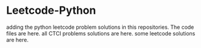 # Leetcode-Python
adding the python leetcode problem solutions in this repositories. 
The code files are here.
all CTCI problems solutions are here.
some leetcode solutions are here.























































































































































































































































































































































































































































































































































































































































































